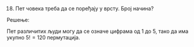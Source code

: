 18. Пет човека треба да се поређају у врсту. Број начина?

Решење:

Пет различитих људи могу да се означе цифрама од 1 до 5, тако да има укупно $5!=120$ пермутација.
